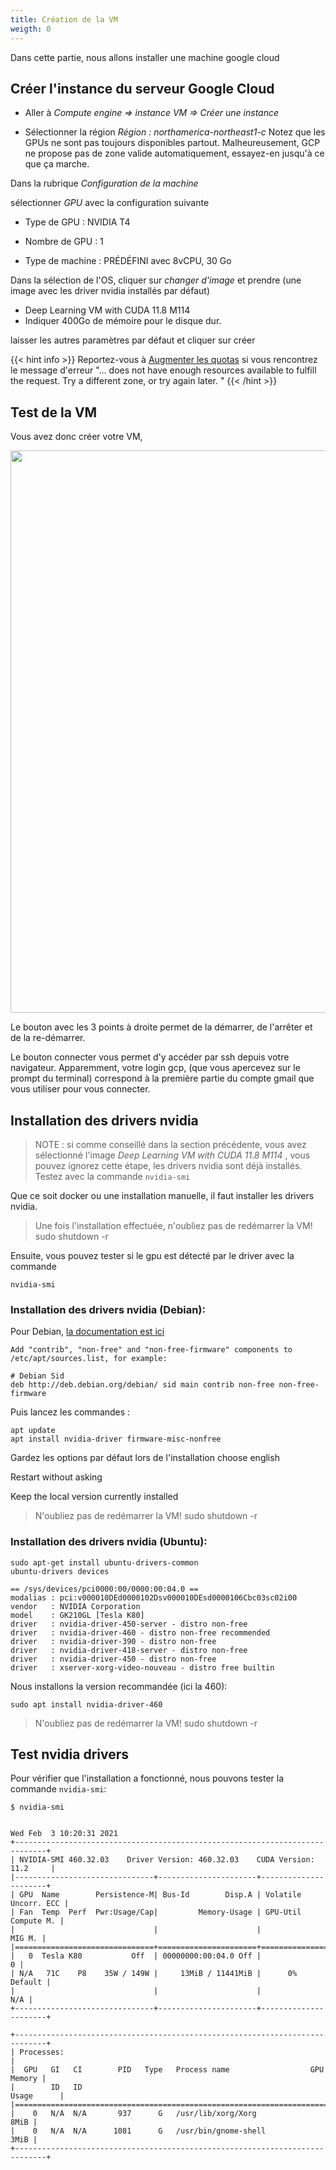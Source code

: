 ```yaml
---
title: Création de la VM 
weigth: 0
---
```

Dans cette partie, nous allons installer une machine google cloud 

## Créer l'instance du serveur Google Cloud

* Aller à _Compute engine => instance VM => Créer une instance_

* Sélectionner la région _Région : northamerica-northeast1-c_  Notez que les GPUs ne sont pas toujours disponibles partout. Malheureusement, GCP ne propose pas de zone valide automatiquement, essayez-en jusqu'à ce que ça marche.

Dans la rubrique *Configuration de la machine*

sélectionner _GPU_ avec la configuration suivante 

* Type de GPU : NVIDIA T4 

* Nombre de GPU : 1

* Type de machine : PRÉDÉFINI avec 8vCPU, 30 Go


Dans la sélection de l'OS, cliquer sur _changer d'image_ et prendre  (une image avec les driver nvidia installés par défaut)
 * Deep Learning VM with CUDA 11.8 M114
 * Indiquer 400Go de mémoire pour le disque dur.


laisser les autres paramètres par défaut et cliquer sur créer


{{< hint info >}}
Reportez-vous à [Augmenter les quotas](../../troubleshooting#problème-de-quotas) si vous rencontrez le message d'erreur
"... does not have enough resources available to fulfill the request. Try a different zone, or try again later. "
{{< /hint >}}

## Test de la VM

Vous avez donc créer votre VM, 

<img src="../../main_screen.png" width="900"/>

Le bouton avec les 3 points à droite permet de la démarrer, de l'arrêter et de la re-démarrer. 

Le bouton connecter vous permet d'y accéder par ssh depuis votre navigateur. Apparemment, votre login gcp, (que vous apercevez sur le prompt du terminal) correspond à la première partie du compte gmail que vous utiliser pour vous connecter.

## Installation des drivers nvidia


> NOTE : si comme conseillé dans la section précédente, vous avez sélectionné l'image _Deep Learning VM with CUDA 11.8 M114_ , vous pouvez ignorez cette étape, les drivers nvidia sont déjà installés. Testez avec la commande `nvidia-smi`

Que ce soit docker ou une installation manuelle, il faut installer les drivers nvidia. 


> Une fois l'installation effectuée, n'oubliez pas de redémarrer la VM!
sudo shutdown -r

Ensuite, vous pouvez tester si le gpu est détecté par le driver avec la commande

```
nvidia-smi
```

### Installation des drivers nvidia (Debian):




Pour Debian, [la documentation est ici](https://wiki.debian.org/NvidiaGraphicsDrivers)

```
Add "contrib", "non-free" and "non-free-firmware" components to /etc/apt/sources.list, for example:

# Debian Sid
deb http://deb.debian.org/debian/ sid main contrib non-free non-free-firmware
```

Puis lancez les commandes :
```
apt update
apt install nvidia-driver firmware-misc-nonfree
```


Gardez les options par défaut lors de l'installation
choose english

Restart without asking 

Keep the local version currently installed


> N'oubliez pas de redémarrer la VM!
sudo shutdown -r

### Installation des drivers nvidia (Ubuntu):

```
sudo apt-get install ubuntu-drivers-common
ubuntu-drivers devices
```
    == /sys/devices/pci0000:00/0000:00:04.0 ==
    modalias : pci:v000010DEd0000102Dsv000010DEsd0000106Cbc03sc02i00
    vendor   : NVIDIA Corporation
    model    : GK210GL [Tesla K80]
    driver   : nvidia-driver-450-server - distro non-free
    driver   : nvidia-driver-460 - distro non-free recommended
    driver   : nvidia-driver-390 - distro non-free
    driver   : nvidia-driver-418-server - distro non-free
    driver   : nvidia-driver-450 - distro non-free
    driver   : xserver-xorg-video-nouveau - distro free builtin

Nous installons la version recommandée (ici la 460):
```
sudo apt install nvidia-driver-460
```

> N'oubliez pas de redémarrer la VM!
sudo shutdown -r


## Test nvidia drivers

Pour vérifier que l'installation a fonctionné, nous pouvons tester la commande `nvidia-smi`:
```
$ nvidia-smi


Wed Feb  3 10:20:31 2021
+-----------------------------------------------------------------------------+
| NVIDIA-SMI 460.32.03    Driver Version: 460.32.03    CUDA Version: 11.2     |
|-------------------------------+----------------------+----------------------+
| GPU  Name        Persistence-M| Bus-Id        Disp.A | Volatile Uncorr. ECC |
| Fan  Temp  Perf  Pwr:Usage/Cap|         Memory-Usage | GPU-Util  Compute M. |
|                               |                      |               MIG M. |
|===============================+======================+======================|
|   0  Tesla K80           Off  | 00000000:00:04.0 Off |                    0 |
| N/A   71C    P8    35W / 149W |     13MiB / 11441MiB |      0%      Default |
|                               |                      |                  N/A |
+-------------------------------+----------------------+----------------------+

+-----------------------------------------------------------------------------+
| Processes:                                                                  |
|  GPU   GI   CI        PID   Type   Process name                  GPU Memory |
|        ID   ID                                                   Usage      |
|=============================================================================|
|    0   N/A  N/A       937      G   /usr/lib/xorg/Xorg                  8MiB |
|    0   N/A  N/A      1081      G   /usr/bin/gnome-shell                3MiB |
+-----------------------------------------------------------------------------+
```

